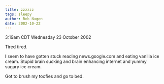 ```yaml
---
title: zzzzzz
tags: sleepy
author: Rob Nugen
date: 2002-10-22
---
```


<p class=date>3:19am CDT Wednesday 23 October 2002</p>

<p>Tired tired.</p>

<p>I seem to have gotten stuck reading news.google.com and eating
vanilla ice cream.  Stupid brain sucking and brain enhancing internet
and yummy sugary ice cream.</p>

<p>Got to brush my toofies and go to bed.</p>
